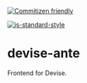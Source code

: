 [![Commitizen friendly](https://img.shields.io/badge/commitizen-friendly-brightgreen.svg)](http://commitizen.github.io/cz-cli/)

[![js-standard-style](https://cdn.rawgit.com/standard/standard/master/badge.svg)](http://standardjs.com)

# devise-ante
Frontend for Devise.
